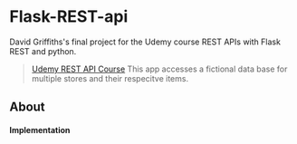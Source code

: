 # Flask-REST-api
David Griffiths's final project for the Udemy course REST APIs with Flask REST and python. 

> 
> [Udemy REST API Course](https://www.udemy.com/rest-api-flask-and-python/learn/v4/overview)
> This app accesses a fictional data base for multiple stores and their respecitve items.
>



## About


#### Implementation


